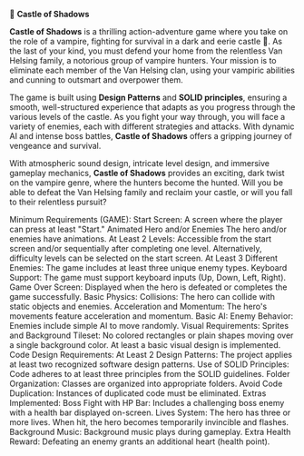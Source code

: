🧛 **Castle of Shadows**

**Castle of Shadows** is a thrilling action-adventure game where you take on the role of a vampire, fighting for survival in a dark and eerie castle 🏰. As the last of your kind, you must defend your home from the relentless Van Helsing family, a notorious group of vampire hunters. Your mission is to eliminate each member of the Van Helsing clan, using your vampiric abilities and cunning to outsmart and overpower them. 

The game is built using **Design Patterns** and **SOLID principles**, ensuring a smooth, well-structured experience that adapts as you progress through the various levels of the castle. As you fight your way through, you will face a variety of enemies, each with different strategies and attacks. With dynamic AI and intense boss battles, **Castle of Shadows** offers a gripping journey of vengeance and survival.

With atmospheric sound design, intricate level design, and immersive gameplay mechanics, **Castle of Shadows** provides an exciting, dark twist on the vampire genre, where the hunters become the hunted. Will you be able to defeat the Van Helsing family and reclaim your castle, or will you fall to their relentless pursuit?


Minimum Requirements (GAME):
Start Screen:
A screen where the player can press at least "Start."
Animated Hero and/or Enemies
The hero and/or enemies have animations.
At Least 2 Levels:
Accessible from the start screen and/or sequentially after completing one level.
Alternatively, difficulty levels can be selected on the start screen.
At Least 3 Different Enemies:
The game includes at least three unique enemy types.
Keyboard Support:
The game must support keyboard inputs (Up, Down, Left, Right).
Game Over Screen:
Displayed when the hero is defeated or completes the game successfully.
Basic Physics:
Collisions:
The hero can collide with static objects and enemies.
Acceleration and Momentum:
The hero's movements feature acceleration and momentum.
Basic AI:
Enemy Behavior:
Enemies include simple AI to move randomly.
Visual Requirements:
Sprites and Background Tileset:
No colored rectangles or plain shapes moving over a single background color.
At least a basic visual design is implemented.
Code Design Requirements:
At Least 2 Design Patterns:
The project applies at least two recognized software design patterns.
Use of SOLID Principles:
Code adheres to at least three principles from the SOLID guidelines.
Folder Organization:
Classes are organized into appropriate folders.
Avoid Code Duplication:
Instances of duplicated code must be eliminated.
Extras Implemented:
Boss Fight with HP Bar:
Includes a challenging boss enemy with a health bar displayed on-screen.
Lives System:
The hero has three or more lives.
When hit, the hero becomes temporarily invincible and flashes.
Background Music:
Background music plays during gameplay.
Extra Health Reward:
Defeating an enemy grants an additional heart (health point).

